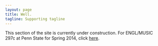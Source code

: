 ```yaml
---
layout: page
title: Well.
tagline: Supporting tagline
---
```


This section of the site is currently under construction. For ENGL/MUSIC 297c at Penn State for Spring 2014, click [here](http://craigeley.github.io/297c/).


